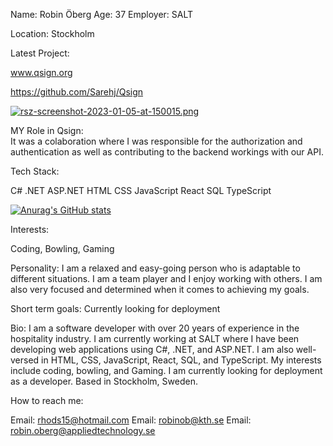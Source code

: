 Name: Robin Öberg
Age: 37
Employer: SALT

Location: Stockholm

Latest Project:

www.qsign.org 

https://github.com/Sarehj/Qsign






   [![rsz-screenshot-2023-01-05-at-150015.png](https://i.postimg.cc/nhghP1RD/rsz-screenshot-2023-01-05-at-150015.png)](https://postimg.cc/68VK7CNW)


MY Role in Qsign:  
It was a colaboration where I was responsible for the authorization and authentication as well as contributing to the backend workings with our API. 

Tech Stack:

C#
.NET
ASP.NET
HTML
CSS
JavaScript
React
SQL
TypeScript



[![Anurag's GitHub stats](https://github-readme-stats.vercel.app/api?username=anuraghazra)](https://github.com/anuraghazra/github-readme-stats)

Interests:

Coding,
Bowling,
Gaming

Personality:
I am a relaxed and easy-going person who is adaptable to different situations. I am a team player and I enjoy working with others. I am also very focused and determined when it comes to achieving my goals.

Short term goals:
Currently looking for deployment 

Bio:
I am a software developer with over 20 years of experience in the hospitality industry. I am currently working at SALT where I have been developing web applications using C#, .NET, and ASP.NET. I am also well-versed in HTML, CSS, JavaScript, React, SQL, and TypeScript. My interests include coding, bowling, and Gaming. I am currently looking for deployment as a developer. Based in Stockholm, Sweden.

How to reach me:

Email: rhods15@hotmail.com
Email: robinob@kth.se
Email: robin.oberg@appliedtechnology.se

